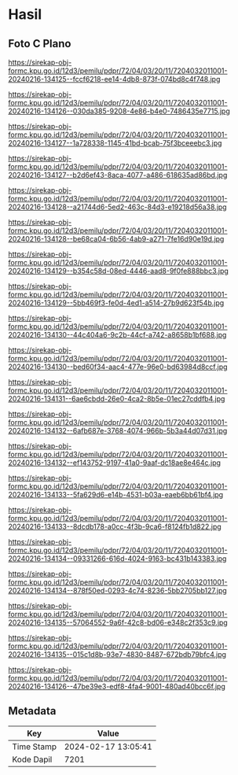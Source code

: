 # Hasil

## Foto C Plano

https://sirekap-obj-formc.kpu.go.id/12d3/pemilu/pdpr/72/04/03/20/11/7204032011001-20240216-134125--fccf6218-ee14-4db8-873f-074bd8c4f748.jpg

https://sirekap-obj-formc.kpu.go.id/12d3/pemilu/pdpr/72/04/03/20/11/7204032011001-20240216-134126--030da385-9208-4e86-b4e0-7486435e7715.jpg

https://sirekap-obj-formc.kpu.go.id/12d3/pemilu/pdpr/72/04/03/20/11/7204032011001-20240216-134127--1a728338-1145-41bd-bcab-75f3bceeebc3.jpg

https://sirekap-obj-formc.kpu.go.id/12d3/pemilu/pdpr/72/04/03/20/11/7204032011001-20240216-134127--b2d6ef43-8aca-4077-a486-618635ad86bd.jpg

https://sirekap-obj-formc.kpu.go.id/12d3/pemilu/pdpr/72/04/03/20/11/7204032011001-20240216-134128--a21744d6-5ed2-463c-84d3-e19218d56a38.jpg

https://sirekap-obj-formc.kpu.go.id/12d3/pemilu/pdpr/72/04/03/20/11/7204032011001-20240216-134128--be68ca04-6b56-4ab9-a271-7fe16d90e19d.jpg

https://sirekap-obj-formc.kpu.go.id/12d3/pemilu/pdpr/72/04/03/20/11/7204032011001-20240216-134129--b354c58d-08ed-4446-aad8-9f0fe888bbc3.jpg

https://sirekap-obj-formc.kpu.go.id/12d3/pemilu/pdpr/72/04/03/20/11/7204032011001-20240216-134129--5bb469f3-fe0d-4ed1-a514-27b9d623f54b.jpg

https://sirekap-obj-formc.kpu.go.id/12d3/pemilu/pdpr/72/04/03/20/11/7204032011001-20240216-134130--44c404a6-9c2b-44cf-a742-a8658b1bf688.jpg

https://sirekap-obj-formc.kpu.go.id/12d3/pemilu/pdpr/72/04/03/20/11/7204032011001-20240216-134130--bed60f34-aac4-477e-96e0-bd63984d8ccf.jpg

https://sirekap-obj-formc.kpu.go.id/12d3/pemilu/pdpr/72/04/03/20/11/7204032011001-20240216-134131--6ae6cbdd-26e0-4ca2-8b5e-01ec27cddfb4.jpg

https://sirekap-obj-formc.kpu.go.id/12d3/pemilu/pdpr/72/04/03/20/11/7204032011001-20240216-134132--6afb687e-3768-4074-966b-5b3a44d07d31.jpg

https://sirekap-obj-formc.kpu.go.id/12d3/pemilu/pdpr/72/04/03/20/11/7204032011001-20240216-134132--ef143752-9197-41a0-9aaf-dc18ae8e464c.jpg

https://sirekap-obj-formc.kpu.go.id/12d3/pemilu/pdpr/72/04/03/20/11/7204032011001-20240216-134133--5fa629d6-e14b-4531-b03a-eaeb6bb61bf4.jpg

https://sirekap-obj-formc.kpu.go.id/12d3/pemilu/pdpr/72/04/03/20/11/7204032011001-20240216-134133--8dcdb178-a0cc-4f3b-9ca6-f8124fb1d822.jpg

https://sirekap-obj-formc.kpu.go.id/12d3/pemilu/pdpr/72/04/03/20/11/7204032011001-20240216-134134--09331266-616d-4024-9163-bc431b143383.jpg

https://sirekap-obj-formc.kpu.go.id/12d3/pemilu/pdpr/72/04/03/20/11/7204032011001-20240216-134134--878f50ed-0293-4c74-8236-5bb2705bb127.jpg

https://sirekap-obj-formc.kpu.go.id/12d3/pemilu/pdpr/72/04/03/20/11/7204032011001-20240216-134135--57064552-9a6f-42c8-bd06-e348c2f353c9.jpg

https://sirekap-obj-formc.kpu.go.id/12d3/pemilu/pdpr/72/04/03/20/11/7204032011001-20240216-134135--015c1d8b-93e7-4830-8487-672bdb79bfc4.jpg

https://sirekap-obj-formc.kpu.go.id/12d3/pemilu/pdpr/72/04/03/20/11/7204032011001-20240216-134126--47be39e3-edf8-4fa4-9001-480ad40bcc6f.jpg


## Metadata

| Key        | Value               |
| ---------- | ------------------- |
| Time Stamp | 2024-02-17 13:05:41 |
| Kode Dapil | 7201                |



